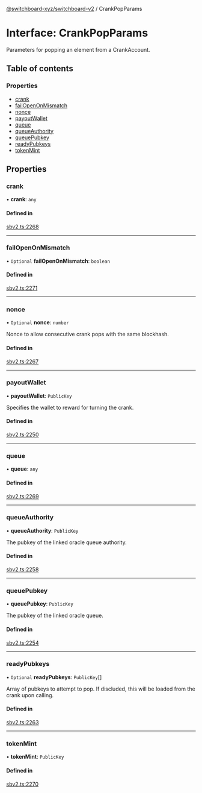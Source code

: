 [@switchboard-xyz/switchboard-v2](/api/switchboardv2-api) / CrankPopParams

# Interface: CrankPopParams

Parameters for popping an element from a CrankAccount.

## Table of contents

### Properties

- [crank](CrankPopParams.md#crank)
- [failOpenOnMismatch](CrankPopParams.md#failopenonmismatch)
- [nonce](CrankPopParams.md#nonce)
- [payoutWallet](CrankPopParams.md#payoutwallet)
- [queue](CrankPopParams.md#queue)
- [queueAuthority](CrankPopParams.md#queueauthority)
- [queuePubkey](CrankPopParams.md#queuepubkey)
- [readyPubkeys](CrankPopParams.md#readypubkeys)
- [tokenMint](CrankPopParams.md#tokenmint)

## Properties

### crank

• **crank**: `any`

#### Defined in

[sbv2.ts:2268](https://github.com/switchboard-xyz/switchboardv2-api/blob/dad46fc4/src/sbv2.ts#L2268)

---

### failOpenOnMismatch

• `Optional` **failOpenOnMismatch**: `boolean`

#### Defined in

[sbv2.ts:2271](https://github.com/switchboard-xyz/switchboardv2-api/blob/dad46fc4/src/sbv2.ts#L2271)

---

### nonce

• `Optional` **nonce**: `number`

Nonce to allow consecutive crank pops with the same blockhash.

#### Defined in

[sbv2.ts:2267](https://github.com/switchboard-xyz/switchboardv2-api/blob/dad46fc4/src/sbv2.ts#L2267)

---

### payoutWallet

• **payoutWallet**: `PublicKey`

Specifies the wallet to reward for turning the crank.

#### Defined in

[sbv2.ts:2250](https://github.com/switchboard-xyz/switchboardv2-api/blob/dad46fc4/src/sbv2.ts#L2250)

---

### queue

• **queue**: `any`

#### Defined in

[sbv2.ts:2269](https://github.com/switchboard-xyz/switchboardv2-api/blob/dad46fc4/src/sbv2.ts#L2269)

---

### queueAuthority

• **queueAuthority**: `PublicKey`

The pubkey of the linked oracle queue authority.

#### Defined in

[sbv2.ts:2258](https://github.com/switchboard-xyz/switchboardv2-api/blob/dad46fc4/src/sbv2.ts#L2258)

---

### queuePubkey

• **queuePubkey**: `PublicKey`

The pubkey of the linked oracle queue.

#### Defined in

[sbv2.ts:2254](https://github.com/switchboard-xyz/switchboardv2-api/blob/dad46fc4/src/sbv2.ts#L2254)

---

### readyPubkeys

• `Optional` **readyPubkeys**: `PublicKey`[]

Array of pubkeys to attempt to pop. If discluded, this will be loaded
from the crank upon calling.

#### Defined in

[sbv2.ts:2263](https://github.com/switchboard-xyz/switchboardv2-api/blob/dad46fc4/src/sbv2.ts#L2263)

---

### tokenMint

• **tokenMint**: `PublicKey`

#### Defined in

[sbv2.ts:2270](https://github.com/switchboard-xyz/switchboardv2-api/blob/dad46fc4/src/sbv2.ts#L2270)
